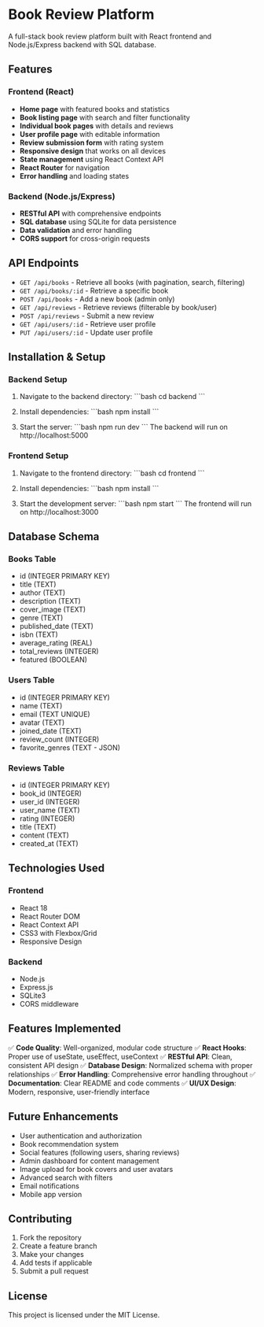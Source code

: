 # Book Review Platform

A full-stack book review platform built with React frontend and Node.js/Express backend with SQL database.

## Features

### Frontend (React)
- **Home page** with featured books and statistics
- **Book listing page** with search and filter functionality
- **Individual book pages** with details and reviews
- **User profile page** with editable information
- **Review submission form** with rating system
- **Responsive design** that works on all devices
- **State management** using React Context API
- **React Router** for navigation
- **Error handling** and loading states

### Backend (Node.js/Express)
- **RESTful API** with comprehensive endpoints
- **SQL database** using SQLite for data persistence
- **Data validation** and error handling
- **CORS support** for cross-origin requests

## API Endpoints

- `GET /api/books` - Retrieve all books (with pagination, search, filtering)
- `GET /api/books/:id` - Retrieve a specific book
- `POST /api/books` - Add a new book (admin only)
- `GET /api/reviews` - Retrieve reviews (filterable by book/user)
- `POST /api/reviews` - Submit a new review
- `GET /api/users/:id` - Retrieve user profile
- `PUT /api/users/:id` - Update user profile

## Installation & Setup

### Backend Setup
1. Navigate to the backend directory:
   \`\`\`bash
   cd backend
   \`\`\`

2. Install dependencies:
   \`\`\`bash
   npm install
   \`\`\`

3. Start the server:
   \`\`\`bash
   npm run dev
   \`\`\`
   The backend will run on http://localhost:5000

### Frontend Setup
1. Navigate to the frontend directory:
   \`\`\`bash
   cd frontend
   \`\`\`

2. Install dependencies:
   \`\`\`bash
   npm install
   \`\`\`

3. Start the development server:
   \`\`\`bash
   npm start
   \`\`\`
   The frontend will run on http://localhost:3000

## Database Schema

### Books Table
- id (INTEGER PRIMARY KEY)
- title (TEXT)
- author (TEXT)
- description (TEXT)
- cover_image (TEXT)
- genre (TEXT)
- published_date (TEXT)
- isbn (TEXT)
- average_rating (REAL)
- total_reviews (INTEGER)
- featured (BOOLEAN)

### Users Table
- id (INTEGER PRIMARY KEY)
- name (TEXT)
- email (TEXT UNIQUE)
- avatar (TEXT)
- joined_date (TEXT)
- review_count (INTEGER)
- favorite_genres (TEXT - JSON)

### Reviews Table
- id (INTEGER PRIMARY KEY)
- book_id (INTEGER)
- user_id (INTEGER)
- user_name (TEXT)
- rating (INTEGER)
- title (TEXT)
- content (TEXT)
- created_at (TEXT)

## Technologies Used

### Frontend
- React 18
- React Router DOM
- React Context API
- CSS3 with Flexbox/Grid
- Responsive Design

### Backend
- Node.js
- Express.js
- SQLite3
- CORS middleware

## Features Implemented

✅ **Code Quality**: Well-organized, modular code structure
✅ **React Hooks**: Proper use of useState, useEffect, useContext
✅ **RESTful API**: Clean, consistent API design
✅ **Database Design**: Normalized schema with proper relationships
✅ **Error Handling**: Comprehensive error handling throughout
✅ **Documentation**: Clear README and code comments
✅ **UI/UX Design**: Modern, responsive, user-friendly interface

## Future Enhancements

- User authentication and authorization
- Book recommendation system
- Social features (following users, sharing reviews)
- Admin dashboard for content management
- Image upload for book covers and user avatars
- Advanced search with filters
- Email notifications
- Mobile app version

## Contributing

1. Fork the repository
2. Create a feature branch
3. Make your changes
4. Add tests if applicable
5. Submit a pull request

## License

This project is licensed under the MIT License.

